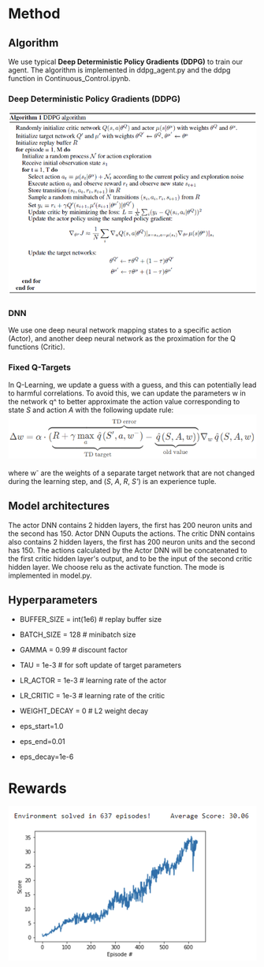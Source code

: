 # Method

## Algorithm
We use typical **Deep Deterministic Policy Gradients (DDPG)** to train our agent.
The algorithm is implemented in ddpg_agent.py and the ddpg function in Continuous_Control.ipynb.

### Deep Deterministic Policy Gradients (DDPG)
![alt text](https://github.com/tiantian20007/DRLND-ContinuousControl/blob/master/res/ddpg.png "DDPG")

### DNN
We use one deep neural network mapping states to a specific action (Actor), and another deep neural network as the proximation for the Q functions (Critic).

### Fixed Q-Targets
In Q-Learning, we update a guess with a guess, and this can potentially lead to harmful correlations. To avoid this, we can update the parameters w in the network q^ to better approximate the action value corresponding to state _S_ and action _A_ with the following update rule:
![alt text](https://github.com/tiantian20007/DRLND-Navigation/blob/master/res/fix-target.png "Fixed Q-Targets")

where w<sup>-</sup> are the weights of a separate target network that are not changed during the learning step, and (_S_, _A_, _R_, _S'_) is an experience tuple.
 

## Model architectures
The actor DNN contains 2 hidden layers, the first has 200 neuron units and the second has 150. Actor DNN Ouputs the actions. 
The critic DNN contains also contains 2 hidden layers, the first has 200 neuron units and the second has 150. 
The actions calculated by the Actor DNN will be concatenated to the first critic hidden layer's output, and to be the input of the second critic hidden layer. 
We choose relu as the activate function.
The mode is implemented in model.py. 

## Hyperparameters

- BUFFER_SIZE = int(1e6)  # replay buffer size
- BATCH_SIZE = 128        # minibatch size
- GAMMA = 0.99            # discount factor
- TAU = 1e-3              # for soft update of target parameters
- LR_ACTOR = 1e-3         # learning rate of the actor 
- LR_CRITIC = 1e-3        # learning rate of the critic
- WEIGHT_DECAY = 0        # L2 weight decay

- eps_start=1.0
- eps_end=0.01
- eps_decay=1e-6

# Rewards

![alt text](https://github.com/tiantian20007/DRLND-ContinuousControl/blob/master/res/result.png "Result")
